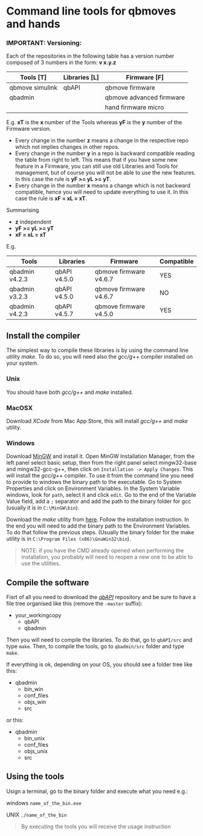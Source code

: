 # Command line tools for qbmoves and hands

### IMPORTANT: Versioning:
Each of the repositories in the following table has a version number
composed of 3 numbers in the form: **v x.y.z**

|  Tools  [T]     |  Libraries [L] |  Firmware [F]            |
|-----------------|----------------|--------------------------|
| qbmove simulink | qbAPI          | qbmove firmware          |
| qbadmin         |                | qbmove advanced firmware |
|                 |                | hand firmware micro      |

E.g. **xT** is the **x** number of the Tools whereas **yF** is the **y** number of the Firmware version.

- Every change in the number **z** means a change in the respective repo which not implies changes in other repos.
- Every change in the number **y** in a repo is backward compatible reading the table from right to left. This means that
if you have some new feature in a Firmware, you can still use old Libraries and Tools for management, but of course
you will not be able to use the new features. In this case the rule is **yF >= yL >= yT**.
- Every change in the number **x** means a change which is not backward compatible, hence you will need to update
everything to use it. In this case the rule is **xF = xL = xT**.

Summarising
- **z** independent
- **yF >= yL >= yT**
- **xF = xL = xT**

E.g.

| Tools          | Libraries    | Firmware               | Compatible |
|----------------|--------------|------------------------|------------|
| qbadmin v4.2.3 | qbAPI v4.5.0 | qbmove firmware v4.6.7 | YES        |
| qbadmin v3.2.3 | qbAPI v4.5.0 | qbmove firmware v4.6.7 | NO         |
| qbadmin v4.2.3 | qbAPI v4.5.7 | qbmove firmware v4.5.0 | YES        |


## Install the compiler

The simplest way to compile these libraries is by using the command line utility *make*.
To do so, you will need also the *gcc/g++* compiler installed on your system.

### Unix
You should have both *gcc/g++* and *make* installed. 

### MacOSX
Download *XCode* from Mac App Store, this will install *gcc/g++* and *make* utility.

### Windows
Download [MinGW](http://www.mingw.org) and install it. Open MinGW Installation
Manager, from the left panel select basic setup, then from the right panel select
mingw32-base and mingw32-gcc-g++, then click on `Installation -> Apply Changes`.
This will install the *gcc/g++* compiler. To use it from the command line you need
to provide to windows the binary path to the executable. Go to System Properties
and click on Environment Variables. In the System Variable windows, look for `path`,
select it and click `edit`. Go to the end of the Variable Value field, add a `;`
separator and add the path to the binary folder for gcc (usually it is in `C:\MinGW\bin`).

Download the *make* utility from
[here](http://gnuwin32.sourceforge.net/packages/make.htm). Follow the installation
instruction. In the end you will need to add the binary path to the Environment
Variables. To do that follow the previous steps. (Usually the binary folder
for the make utility is in `C:\Program Files (x86)\GnuWin32\bin`).

>NOTE: if you have the CMD already opened when performing the installation,
>you probably will need to reopen a new one to be able to use the utilities.

## Compile the software

Fisrt of all you need to download the
[*qbAPI*](https://github.com/qbrobotics/qbapi)
repository and be sure to have a file tree organised like this (remove the `-master` suffix):

* your_workingcopy
    * qbAPI
    * qbadmin

Then you will need to compile the libraries.
To do that, go to `qbAPI/src` and type `make`.
Then, to compile the tools, go to `qbadmin/src` folder and type `make`.

If everything is ok, depending on your OS, you should see a folder tree like this:

* qbadmin
   * bin_win
   * conf_files
   * objs_win
   * src

or this:

* qbadmin
   * bin_unix
   * conf_files
   * objs_unix
   * src

## Using the tools

Usign a terminal, go to the binary folder and execute what you need e.g.:

windows
`name_of_the_bin.exe`

UNIX
`./name_of_the_bin`

> By executing the tools you will receive the usage instruction

